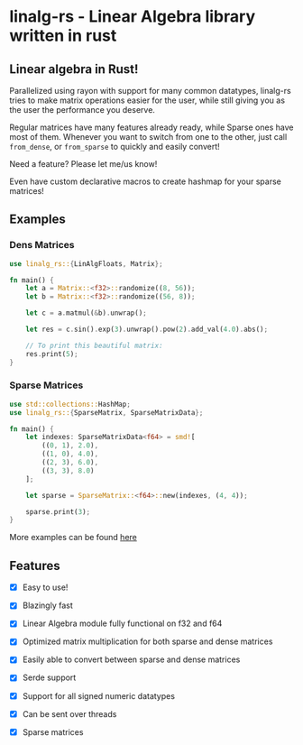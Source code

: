 # linalg-rs - Linear Algebra library written in rust


Linear algebra in Rust!
---

Parallelized using rayon with support for many common datatypes,
linalg-rs tries to make matrix operations easier for the user, 
while still giving you as the user the performance you deserve.

Regular matrices have many features already ready, while 
Sparse ones have most of them. Whenever you want to switch from 
one to the other, just call `from_dense`, or `from_sparse` to
quickly and easily convert!

Need a feature? Please let me/us know!

Even have custom declarative macros to create hashmap for your
sparse matrices!

## Examples


### Dens Matrices 

```rust 
use linalg_rs::{LinAlgFloats, Matrix};

fn main() {
    let a = Matrix::<f32>::randomize((8, 56));
    let b = Matrix::<f32>::randomize((56, 8));

    let c = a.matmul(&b).unwrap();

    let res = c.sin().exp(3).unwrap().pow(2).add_val(4.0).abs();

    // To print this beautiful matrix:
    res.print(5);
}
```

### Sparse Matrices 


```rust 
use std::collections::HashMap;
use linalg_rs::{SparseMatrix, SparseMatrixData};

fn main() {
    let indexes: SparseMatrixData<f64> = smd![
        ((0, 1), 2.0), 
        ((1, 0), 4.0), 
        ((2, 3), 6.0), 
        ((3, 3), 8.0)
    ];

    let sparse = SparseMatrix::<f64>::new(indexes, (4, 4));

    sparse.print(3);
}
```

More examples can be found [here](/examples/)



## Features 
- [X] Easy to use!
- [X] Blazingly fast
- [X] Linear Algebra module fully functional on f32 and f64
- [X] Optimized matrix multiplication for both sparse and dense matrices 
- [X] Easily able to convert between sparse and dense matrices
- [X] Serde support 
- [X] Support for all signed numeric datatypes 
- [X] Can be sent over threads
- [X] Sparse matrices 

